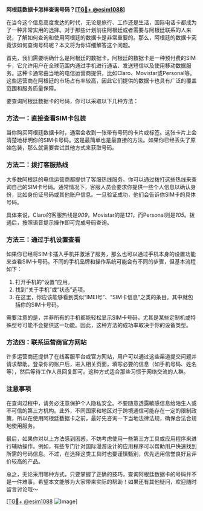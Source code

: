 **阿根廷数据卡怎样查询号码？[[TG💪+ @esim1088](https://t.me/s/esim1088)]**

在当今这个信息高度发达的时代，无论是旅行、工作还是生活，国际电话卡都成为了一种非常实用的选择。对于那些计划前往阿根廷或者需要与阿根廷联系的人来说，了解如何查询和使用阿根廷的数据卡是非常重要的。那么，阿根廷的数据卡究竟该如何查询号码呢？本文将为你详细解答这个问题。

首先，我们需要明确什么是阿根廷的数据卡。阿根廷的数据卡是一种预付费的SIM卡，它允许用户在全球范围内通过手机进行通话、发送短信以及使用移动数据服务。这种卡通常由当地的电信运营商提供，比如Claro、Movistar或Personal等。这些运营商在阿根廷的市场占有率较高，因此它们提供的数据卡也具有广泛的覆盖范围和服务质量保障。

要查询阿根廷数据卡的号码，你可以采取以下几种方法：

### 方法一：直接查看SIM卡包装

当你购买阿根廷数据卡时，通常会收到一张带有号码的卡片或标签。这张卡片上会清楚地标明你的SIM卡号码。这是最简单也是最直接的方法。如果你已经丢失了原始包装，那么就需要尝试其他方式来获取号码。

### 方法二：拨打客服热线

大多数阿根廷的电信运营商都提供了客服热线服务。你可以通过拨打这些热线来查询自己的SIM卡号码。通常情况下，客服人员会要求你提供一些个人信息以确认身份，比如身份证号码或其他账户信息。一旦验证成功，他们会告诉你SIM卡的具体号码。

具体来说，Claro的客服热线是*909*，Movistar的是*121*，而Personal则是*105*。拨通后，按照语音提示操作即可完成号码查询。

### 方法三：通过手机设置查看

如果你已经将SIM卡插入手机并激活了服务，那么也可以通过手机本身的设置功能来查看SIM卡号码。不同的手机品牌和操作系统可能会有不同的步骤，但基本流程如下：

1. 打开手机的“设置”应用。
2. 找到“关于手机”或“状态”选项。
3. 在这里，你应该能够看到类似“IMEI号”、“SIM卡信息”之类的条目。其中就包括你的SIM卡号码。

需要注意的是，并非所有的手机都能轻松显示SIM卡号码，尤其是某些定制机或特殊型号可能不会提供这一功能。因此，这种方法的成功率取决于你的设备类型。

### 方法四：联系运营商官方网站

许多运营商还提供了在线客服平台或官方网站，用户可以通过这些渠道提交问题并请求帮助。登录你的账户后，进入相关页面，填写必要的信息（如手机号码、姓名等），然后等待工作人员回复即可。这种方式适合那些习惯于网络交流的人群。

### 注意事项

在查询过程中，请务必注意保护个人隐私安全。不要随意透露敏感信息给陌生人或不可信的第三方机构。此外，不同国家和地区对于跨境通信可能存在一定的限制政策，所以在使用阿根廷数据卡之前，最好先咨询一下当地法律法规，确保合法合规地使用服务。

最后，如果你对以上方法感到困惑，不妨考虑使用一些第三方工具或应用程序来进行辅助操作。例如，有些专门针对国际漫游设计的应用程序可以帮助用户快速找到所需的号码信息。不过，在选择这类工具时也要谨慎甄别，优先选用信誉良好且评价较高的产品。

总之，无论采用哪种方式，只要掌握了正确的技巧，查询阿根廷数据卡的号码并不是一件难事。希望本文能够为大家带来实际的帮助！如果还有其他疑问，欢迎随时留言讨论哦～

[[TG💪+ @esim1088](https://t.me/s/esim1088) ![Image](https://i.postimg.cc/4NQfJmqS/Snipaste-2025-05-13-00-14-12.png)]